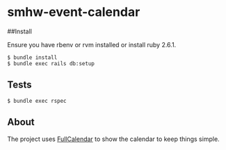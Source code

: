 # smhw-event-calendar

##Install

Ensure you have rbenv or rvm installed or install ruby 2.6.1.

```
$ bundle install
$ bundle exec rails db:setup
```

## Tests

```
$ bundle exec rspec
```

## About

The project uses [FullCalendar](https://fullcalendar.io/) to show the calendar to keep things simple.
